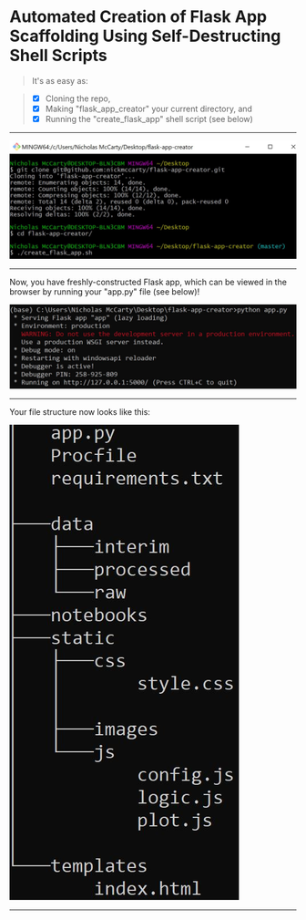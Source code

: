 # Automated Creation of Flask App Scaffolding Using Self-Destructing Shell Scripts

> It's as easy as:

> - [x] Cloning the repo,
> - [x] Making "flask_app_creator" your current directory, and
> - [x] Running the "create_flask_app" shell script (see below)

---

![](./images/bash_terminal.JPG)

---

Now, you have freshly-constructed Flask app, which can be viewed in the browser by running your "app.py" file (see below)!

![](./images/command_terminal.JPG)

---

Your file structure now looks like this:

![](./images/tree_view.JPG)

---

